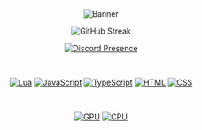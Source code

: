 &nbsp;<div align="center">
![Banner](https://i.imgur.com/kASrHGN.png) 

![GitHub Streak](https://streak-stats.demolab.com/?user=lncoognito&theme=dark&hide_border=true&date_format=M%20j%5B%2C%20Y%5D&background=0F0F0F&ring=DD2727&currStreakLabel=DD2727&fire=DD2727)

[![Discord Presence](https://lanyard.cnrad.dev/api/911566820710948954?bg=0F0F0F)](https://discord.com/users/911566820710948954?animated=true?idleMessage=Questioning%20Life)


<br />


[![Lua](https://img.shields.io/badge/lua-%23272937.svg?style=for-the-badge&logo=lua&logoColor=4F68EE)](https://www.lua.org/)
[![JavaScript](https://img.shields.io/badge/JavaScript-383025?style=for-the-badge&logo=javascript&logoColor=FBB03B)](https://www.javascript.com/)
[![TypeScript](https://img.shields.io/badge/TypeScript-1F2B33?style=for-the-badge&logo=typescript&logoColor=0077C6)]([https://www.javascript.com/](https://www.typescriptlang.org/))
[![HTML](https://img.shields.io/badge/HTML-362622?style=for-the-badge&logo=html5&logoColor=E44D26)](https://html.spec.whatwg.org/)
[![CSS](https://img.shields.io/badge/CSS-1F2C37?&style=for-the-badge&logo=css3&logoColor=0086F1)](https://www.w3.org/Style/CSS/Overview.en.html)

<br />

[![GPU](https://img.shields.io/badge/AMD-Radeon_RX_590_Nitro+-ED1C24?style=for-the-badge&logo=amd&logoColor=white)](https://www.sapphiretech.com/en/consumer/nitro-rx-590-8g-g5-se_c) [![CPU](https://img.shields.io/badge/AMD-Ryzen_5_2600X-ED1C24?style=for-the-badge&logo=amd&logoColor=white)](https://www.amazon.com/AMD-Pinnacle-3-6GHz-Desktop-Processor/dp/B07KY8HK5J/ref=sr_1_1?crid=32SP8ETNOAGZR&keywords=AMD+Ryzen+5+2600x&qid=1679405391&sprefix=amd+ryzen+5+2600x%2Caps%2C207&sr=8-1)   
</div>
